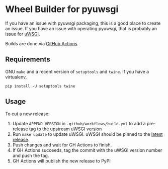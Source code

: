 # Wheel Builder for pyuwsgi

If you have an issue with pyuwsgi packaging, this is a good place to create an issue. If you have an issue with operating pyuwsgi, that is probably an issue for [uWSGI](https://github.com/unbit/uwsgi).

Builds are done via [GitHub Actions](https://github.com/lincolnloop/pyuwsgi-wheels/actions).

## Requirements

GNU `make` and a recent version of `setuptools` and `twine`. If you have a virtualenv,

```
pip install -U setuptools twine
```

## Usage

To cut a new release:

1. Update `APPEND_VERSION` in `.github/workflows/build.yml` to add a pre-release tag to the upstream uWSGI version
2. Run `make update` to update uWSGI. uWSGI should be pinned to the [latest release](https://github.com/unbit/uwsgi/releases).
3. Push changes and wait for GH Actions to finish.
4. If GH Actions succeeds, tag the commit with the uWSGI version number and push the tag.
5. GH Actions will publish the new release to PyPI
